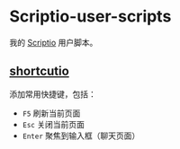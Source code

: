 # Scriptio-user-scripts

我的 [Scriptio](https://github.com/PRO-2684/Scriptio) 用户脚本。

## [shortcutio](./shortcutio.js)

添加常用快捷键，包括：

- `F5` 刷新当前页面
- `Esc` 关闭当前页面
- `Enter` 聚焦到输入框（聊天页面）
